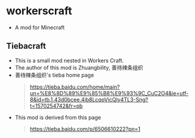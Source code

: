 # workerscraft
  * A mod for Minecraft

## Tiebacraft
  * This is a small mod nested in Workers Craft. 
  * The author of this mod is Zhuangbility, 善待辣条组织
  * 善待辣条组织's tieba home page
    > https://tieba.baidu.com/home/main?un=%E8%8D%89%E9%85%B8%E9%93%9C_CuC2O4&ie=utf-8&id=tb.1.43d0bcee.4jb8LcqpVicQly4TL3-Sng?t=1570254742&fr=pb
  * This mod is derived from this page
    > https://tieba.baidu.com/p/6506610222?pn=1